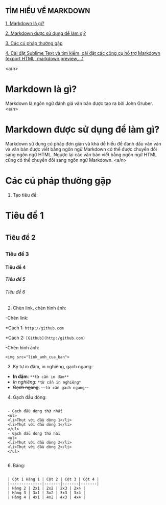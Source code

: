 ## TÌM HIỂU VỀ MARKDOWN
[1. Markdown là gì?](Markdownlagi)

[2. Markdown được sử dụng để làm gì?](sudungMarkdown)

[3. Các cú pháp thường gặp](cuphap)

[4. Cài đặt Sublime Text và tìm kiếm, cài đặt các công cụ hỗ trợ Markdown (export HTML, markdown preview,...)](caidat)

<a name="Markdownlagi"><a/n>
# Markdown là gì?
  Markdown là ngôn ngữ đánh giá văn bản được tạo ra bởi John Gruber.
<a name="sudungMarkdown"><a/n>
# Markdown được sử dụng để làm gì?
  Markdown sử dụng cú pháp đơn giản và khá dễ hiểu để đánh dấu văn vản và văn bản được viết bằng ngôn ngữ Markdown có thể được chuyển đổi sang ngôn ngữ HTML. Ngược lại các văn bản viết bằng ngôn ngữ HTML cũng có thể chuyển đổi sang ngôn ngữ Markdown.
<a name="cuphap"><a/n>
# Các cú pháp thường gặp
 1. Tạo tiêu đề:
 
  # Tiêu đề 1<h1>
  ## Tiêu đề 2<h2>
  ### Tiêu đề 3<h3>
  #### Tiêu đề 4<h4>
  ##### Tiêu đề 5<h5>
  ###### Tiêu đề 6<h6>
 2. Chèn link, chèn hình ảnh:
 
  -Chèn link:
  
   *Cách 1: ` http://github.com `
   
   *Cách 2: ` [Github](http:/github.com) `
   
  -Chèn hình ảnh:
  
   ` <img src="link_anh_cua_ban"> `
   
 3. Ký tự in đậm, in nghiêng, gạch ngang:
  - **In đậm**:
  ` **từ cần in đậm** `
  - *In nghiêng*:
  ` *từ cần in nghiêng* `
  - ~~Gạch ngang~~:
  ` ~~từ cần gạch ngang~~ `
  
 4. Gạch đầu dòng:
 
 ~~~
 
  - Gạch đầu dòng thứ nhất
  <ul>
  <li>Thụt với đầu dòng 1</li>
  <li>Thụt với đầu dòng 1</li>
  </ul>
  - Gạch đầu dòng thứ hai
  <ul>
  <li>Thụt với đầu dòng 2</li>
  <li>Thụt với đầu dòng 2</li>
  </ul>
  
 ~~~
 6. Bảng:
  ~~~
  
   | Cột 1 Hàng 1 | Cột 2 | Cột 3 | Cột 4 |
   |--------------|-------|-------|-------|
   | Hàng 2 | 2x1 | 2x2 | 2x3 | 2x4 |      
   | Hàng 3 | 3x1 | 3x2 | 3x3 | 3x4 |      
   | Hàng 4 | 4x1 | 4x2 | 4x3 | 4x4 |      
   
  ~~~
